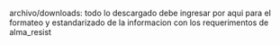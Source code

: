archivo/downloads: todo lo descargado debe ingresar por aqui para el formateo y estandarizado de la informacion con los requerimentos de alma_resist